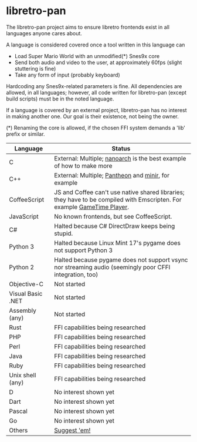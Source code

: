libretro-pan
============

The libretro-pan project aims to ensure libretro frontends exist in all languages anyone cares about.

A language is considered covered once a tool written in this language can
- Load Super Mario World with an unmodified(\*) Snes9x core
- Send both audio and video to the user, at approximately 60fps (slight stuttering is fine)
- Take any form of input (probably keyboard)

Hardcoding any Snes9x-related parameters is fine. All dependencies are allowed, in all languages; however, all code written for libretro-pan (except build scripts) must be in the noted language.

If a language is covered by an external project, libretro-pan has no interest in making another one. Our goal is their existence, not being the owner.

(\*) Renaming the core is allowed, if the chosen FFI system demands a 'lib' prefix or similar.

| Language | Status |
| ---- | ---- |
| C | External: Multiple; [nanoarch](https://github.com/heuripedes/nanoarch/) is the best example of how to make more |
| C++ | External: Multiple; [Pantheon](https://github.com/Druage/Pantheon) and [minir](https://github.com/Alcaro/minir), for example |
| CoffeeScript | JS and Coffee can't use native shared libraries; they have to be compiled with Emscripten. For example [GameTime Player](https://github.com/matthewbauer/gametime-player). |
| JavaScript | No known frontends, but see CoffeeScript. |
| C# | Halted because C# DirectDraw keeps being stupid. |
| Python 3 | Halted because Linux Mint 17's pygame does not support Python 3 |
| Python 2 | Halted because pygame does not support vsync nor streaming audio (seemingly poor CFFI integration, too) |
| Objective-C | Not started |
| Visual Basic .NET | Not started |
| Assembly (any) | Not started |
| Rust | FFI capabilities being researched |
| PHP | FFI capabilities being researched |
| Perl | FFI capabilities being researched |
| Java | FFI capabilities being researched |
| Ruby | FFI capabilities being researched |
| Unix shell (any) | FFI capabilities being researched |
| D | No interest shown yet |
| Dart | No interest shown yet |
| Pascal | No interest shown yet |
| Go | No interest shown yet |
| Others | [Suggest 'em!](https://github.com/Alcaro/libretro-pan/issues) |
